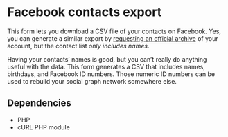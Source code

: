# Facebook contacts export

This form lets you download a CSV file of your contacts on Facebook. Yes, you can generate a similar export by [requesting an official archive](https://www.facebook.com/help/131112897028467) of your account, but the contact list _only includes names_.

Having your contacts’ names is good, but you can’t really do anything useful with the data. This form generates a CSV that includes names, birthdays, and Facebook ID numbers. Those numeric ID numbers can be used to rebuild your social graph network somewhere else.

## Dependencies

* PHP
* cURL PHP module
